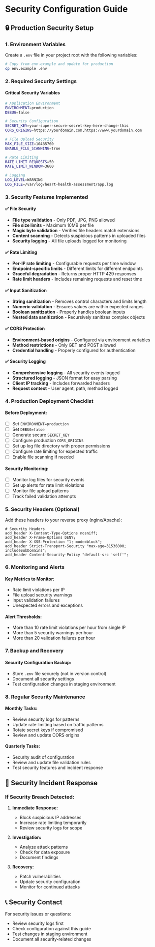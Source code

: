 # Security Configuration Guide

## 🔒 Production Security Setup

### 1. Environment Variables

Create a `.env` file in your project root with the following variables:

```bash
# Copy from env.example and update for production
cp env.example .env
```

### 2. Required Security Settings

#### **Critical Security Variables**
```bash
# Application Environment
ENVIRONMENT=production
DEBUG=false

# Security Configuration
SECRET_KEY=your-super-secure-secret-key-here-change-this
CORS_ORIGINS=https://yourdomain.com,https://www.yourdomain.com

# File Upload Security
MAX_FILE_SIZE=10485760
ENABLE_FILE_SCANNING=true

# Rate Limiting
RATE_LIMIT_REQUESTS=50
RATE_LIMIT_WINDOW=3600

# Logging
LOG_LEVEL=WARNING
LOG_FILE=/var/log/heart-health-assessment/app.log
```

### 3. Security Features Implemented

#### **✅ File Security**
- **File type validation** - Only PDF, JPG, PNG allowed
- **File size limits** - Maximum 10MB per file
- **Magic byte validation** - Verifies file headers match extensions
- **Content scanning** - Detects suspicious patterns in uploaded files
- **Security logging** - All file uploads logged for monitoring

#### **✅ Rate Limiting**
- **Per-IP rate limiting** - Configurable requests per time window
- **Endpoint-specific limits** - Different limits for different endpoints
- **Graceful degradation** - Returns proper HTTP 429 responses
- **Rate limit headers** - Includes remaining requests and reset time

#### **✅ Input Sanitization**
- **String sanitization** - Removes control characters and limits length
- **Numeric validation** - Ensures values are within expected ranges
- **Boolean sanitization** - Properly handles boolean inputs
- **Nested data sanitization** - Recursively sanitizes complex objects

#### **✅ CORS Protection**
- **Environment-based origins** - Configured via environment variables
- **Method restrictions** - Only GET and POST allowed
- **Credential handling** - Properly configured for authentication

#### **✅ Security Logging**
- **Comprehensive logging** - All security events logged
- **Structured logging** - JSON format for easy parsing
- **Client IP tracking** - Includes forwarded headers
- **Request context** - User agent, path, method logged

### 4. Production Deployment Checklist

#### **Before Deployment:**
- [ ] Set `ENVIRONMENT=production`
- [ ] Set `DEBUG=false`
- [ ] Generate secure `SECRET_KEY`
- [ ] Configure production `CORS_ORIGINS`
- [ ] Set up log file directory with proper permissions
- [ ] Configure rate limiting for expected traffic
- [ ] Enable file scanning if needed

#### **Security Monitoring:**
- [ ] Monitor log files for security events
- [ ] Set up alerts for rate limit violations
- [ ] Monitor file upload patterns
- [ ] Track failed validation attempts

### 5. Security Headers (Optional)

Add these headers to your reverse proxy (nginx/Apache):

```nginx
# Security Headers
add_header X-Content-Type-Options nosniff;
add_header X-Frame-Options DENY;
add_header X-XSS-Protection "1; mode=block";
add_header Strict-Transport-Security "max-age=31536000; includeSubDomains";
add_header Content-Security-Policy "default-src 'self'";
```

### 6. Monitoring and Alerts

#### **Key Metrics to Monitor:**
- Rate limit violations per IP
- File upload security warnings
- Input validation failures
- Unexpected errors and exceptions

#### **Alert Thresholds:**
- More than 10 rate limit violations per hour from single IP
- More than 5 security warnings per hour
- More than 20 validation failures per hour

### 7. Backup and Recovery

#### **Security Configuration Backup:**
- Store `.env` file securely (not in version control)
- Document all security settings
- Test configuration changes in staging environment

### 8. Regular Security Maintenance

#### **Monthly Tasks:**
- Review security logs for patterns
- Update rate limiting based on traffic patterns
- Rotate secret keys if compromised
- Review and update CORS origins

#### **Quarterly Tasks:**
- Security audit of configuration
- Review and update file validation rules
- Test security features and incident response

## 🚨 Security Incident Response

### If Security Breach Detected:

1. **Immediate Response:**
   - Block suspicious IP addresses
   - Increase rate limiting temporarily
   - Review security logs for scope

2. **Investigation:**
   - Analyze attack patterns
   - Check for data exposure
   - Document findings

3. **Recovery:**
   - Patch vulnerabilities
   - Update security configuration
   - Monitor for continued attacks

## 📞 Security Contact

For security issues or questions:
- Review security logs first
- Check configuration against this guide
- Test changes in staging environment
- Document all security-related changes
